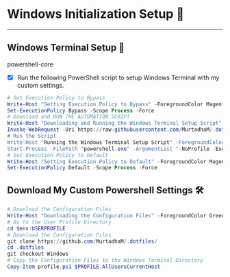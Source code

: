 # Windows Initialization Setup 🚀
---

##  Windows Terminal Setup 🎨 

powershell-core
- [x] Run the following PowerShell script to setup Windows Terminal with my custom settings.

```powershell
# Set Execution Policy to Bypass
Write-Host "Setting Execution Policy to Bypass" -ForegroundColor Magenta
Set-ExecutionPolicy Bypass -Scope Process -Force
# Download and RUN THE AUTOMATION SCRIPT
Write-Host "Downloading and Running the Windows Terminal Setup Script" -ForegroundColor Green
Invoke-WebRequest -Uri https://raw.githubusercontent.com/MurtadhaM/.dotfiles/Windows/WindowsTerminalSetup.ps1 -OutFile $HOME\Downloads\WindowsTerminalSetup.ps1"
# Run the Script
Write-Host "Running the Windows Terminal Setup Script" -ForegroundColor Magenta
Start-Process -FilePath "powershell.exe" -ArgumentList "-NoProfile -ExecutionPolicy Bypass -File "$HOME\Downloads\WindowsTerminalSetup.ps1"
# Set Execution Policy to Default
Write-Host "Setting Execution Policy to Default" -ForegroundColor Magenta
Set-ExecutionPolicy Default -Scope Process -Force
```
 
## Download My Custom Powershell Settings 🛠️
 
```powershell
# Download the Configuration Files
Write-Host "Downloading the Configuration Files" -ForegroundColor Green
# Go to the User Profile Directory
cd $env:USERPROFILE
# Download the Configuration Files
git clone https://github.com/MurtadhaM/.dotfiles/
cd .dotfiles
git checkout Windows
# Copy the Configuration Files to the Windows Terminal Directory
Copy-Item profile.ps1 $PROFILE.AllUsersCurrentHost

```
